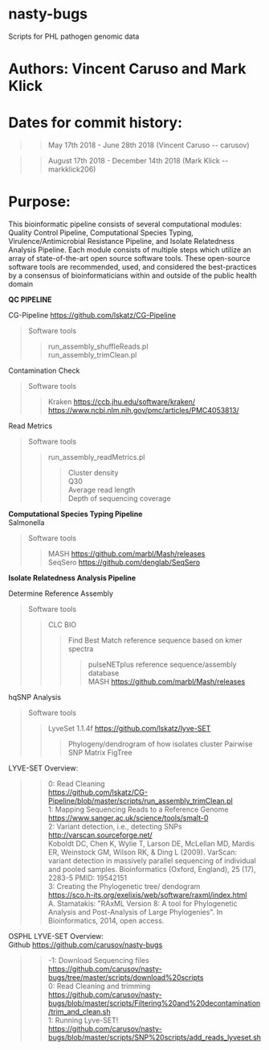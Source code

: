 # nasty-bugs
Scripts for PHL pathogen genomic data

# Authors: Vincent Caruso and Mark Klick
# Dates for commit history: 
>>May 17th 2018 - June 28th 2018 (Vincent Caruso -- carusov)

>>August 17th 2018 - December 14th 2018 (Mark Klick -- markklick206)

# Purpose: 
This bioinformatic pipeline consists of several computational modules: Quality Control Pipeline, Computational Species Typing, Virulence/Antimicrobial Resistance Pipeline, and Isolate Relatedness Analysis Pipeline. Each module consists of multiple steps which utilize an array of state-of-the-art open source software tools. These open-source software tools are recommended, used, and considered the best-practices by a consensus of bioinformaticians within and outside of the public health domain

**QC PIPELINE**

CG-Pipeline https://github.com/lskatz/CG-Pipeline  
>Software tools  
>>run_assembly_shuffleReads.pl  
>>run_assembly_trimClean.pl  

Contamination Check  
>Software tools  
>>Kraken https://ccb.jhu.edu/software/kraken/ https://www.ncbi.nlm.nih.gov/pmc/articles/PMC4053813/   

Read Metrics  
>Software tools  
>>run_assembly_readMetrics.pl  
>>>Cluster density  
>>>Q30  
>>>Average read length  
>>>Depth of sequencing coverage  

**Computational Species Typing Pipeline**  
Salmonella  
>Software tools  
>>MASH https://github.com/marbl/Mash/releases  
>>SeqSero https://github.com/denglab/SeqSero  

**Isolate Relatedness Analysis Pipeline**

Determine Reference Assembly  
>Software tools  
>>CLC BIO  
>>>Find Best Match reference sequence based on kmer spectra  
>>>>pulseNETplus reference sequence/assembly database  
>>MASH https://github.com/marbl/Mash/releases  

hqSNP Analysis  
>Software tools  
>>LyveSet 1.1.4f https://github.com/lskatz/lyve-SET  
>>>Phylogeny/dendrogram of how isolates cluster 
>>>Pairwise SNP Matrix 
>>FigTree 


LYVE-SET Overview:    
>>0: Read Cleaning       
https://github.com/lskatz/CG-Pipeline/blob/master/scripts/run_assembly_trimClean.pl  
>>1: Mapping Sequencing Reads to a Reference Genome  
https://www.sanger.ac.uk/science/tools/smalt-0   
>>2: Variant detection, i.e., detecting SNPs  
http://varscan.sourceforge.net/   
Koboldt DC, Chen K, Wylie T, Larson DE, McLellan MD, Mardis ER, Weinstock GM, Wilson RK, & Ding L (2009). VarScan: variant detection in massively parallel sequencing of individual and pooled samples. Bioinformatics (Oxford, England), 25 (17), 2283-5 PMID: 19542151  
>>3: Creating the Phylogenetic tree/ dendogram  
https://sco.h-its.org/exelixis/web/software/raxml/index.html   
A. Stamatakis: "RAxML Version 8: A tool for Phylogenetic Analysis and Post-Analysis of Large Phylogenies". In Bioinformatics, 2014, open access.    

OSPHL LYVE-SET Overview:  
Github https://github.com/carusov/nasty-bugs     
>>-1: Download Sequencing files  
https://github.com/carusov/nasty-bugs/tree/master/scripts/download%20scripts     
>>0: Read Cleaning and trimming  
https://github.com/carusov/nasty-bugs/blob/master/scripts/Filtering%20and%20decontamination/trim_and_clean.sh     
>>1: Running Lyve-SET!  
https://github.com/carusov/nasty-bugs/blob/master/scripts/SNP%20scripts/add_reads_lyveset.sh    


